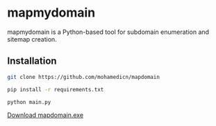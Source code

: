 # mapmydomain

mapmydomain is a Python-based tool for subdomain enumeration and sitemap creation.

## Installation

```bash
git clone https://github.com/mohamedicn/mapdomain
```

```bash
pip install -r requirements.txt
```

```bash
python main.py
```

[Download mapdomain.exe]()
